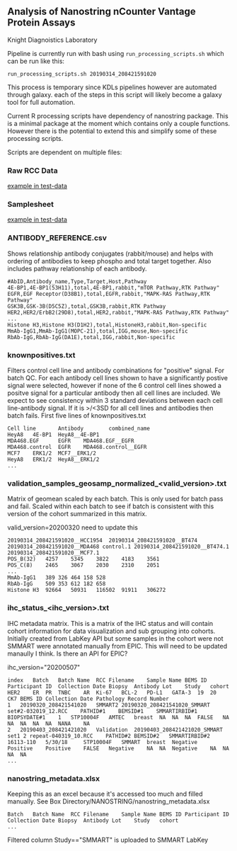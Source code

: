 ## Analysis of Nanostring nCounter Vantage Protein Assays

Knight Diagnoistics Laboratory

Pipeline is currently run with bash using `run_processing_scripts.sh` which can be run like this: 
```
run_processing_scripts.sh 20190314_208421591020
```
This process is temporary since KDLs pipelines however are automated through galaxy. each of the steps in this script will likely become a galaxy tool for full automation. 

Current R processing scripts have dependency of nanostring package. This is a minimal package at the moment which contains only a couple functions. However there is the potential to extend this and simplify some of these processing scripts. 

Scripts are dependent on multiple files:

### Raw RCC Data
[example in test-data](test-data/20190314_208421591020/20190314_208421591020_6celllines-2slides-031419_01.RCC)

### Samplesheet
[example in test-data](test-data/20190314_208421591020/20190314_208421591020_6celllines-2slides-031419_samplesheet.txt)

### ANTIBODY_REFERENCE.csv
Shows relationship antibody conjugates (rabbit/mouse) and helps with ordering of antibodies to keep phospho and total target together. Also includes pathway relationship of each antibody. 

```
#AbID,Antibody_name,Type,Target,Host,Pathway
4E-BP1,4E-BP1(53H11),total,4E-BP1,rabbit,"mTOR Pathway,RTK Pathway"
EGFR,EGF Receptor(D38B1),total,EGFR,rabbit,"MAPK-RAS Pathway,RTK Pathway"
GSK3B,GSK-3B(D5C5Z),total,GSK3B,rabbit,RTK Pathway
HER2,HER2/ErbB2(29D8),total,HER2,rabbit,"MAPK-RAS Pathway,RTK Pathway"
...
Histone H3,Histone H3(D1H2),total,HistoneH3,rabbit,Non-specific
MmAb-IgG1,MmAb-IgG1(MOPC-21),total,IGG,mouse,Non-specific
RbAb-IgG,RbAb-IgG(DA1E),total,IGG,rabbit,Non-specific
```

### knownpositives.txt
Filters control cell line and antibody combinations for "positive" signal. For batch QC. For each antibody cell lines shown to have a significantly postive signal were selected, however if none of the 6 control cell lines showed a positve signal for a particular antibody then all cell lines are included. 
We expect to see consistency within 3 standard deviations between each cell line-antibody signal. 
If it is >/<3SD for all cell lines and antibodies then batch fails. 
First five lines of knownpositives.txt
```
Cell line       Antibody        combined_name
HeyA8   4E-BP1  HeyA8__4E-BP1
MDA468.EGF      EGFR    MDA468.EGF__EGFR
MDA468.control  EGFR    MDA468.control__EGFR
MCF7    ERK1/2  MCF7__ERK1/2
HeyA8   ERK1/2  HeyA8__ERK1/2
...
```  

### validation_samples_geosamp_normalized_<valid_version>.txt
Matrix of geomean scaled by each batch. This is only used for batch pass and fail. Scaled within each batch to see if batch is consistent with this version of the cohort summarized in this matrix. 

valid_version=20200320
need to update this 
```
20190314_208421591020__HCC1954  20190314_208421591020__BT474    20190314_208421591020__MDA468 control.1	20190314_208421591020__BT474.1    20190314_208421591020__MCF7.1
POS_B(32)	4257	5345	3822	4183	3561	
POS_C(8)	2465	3067	2030	2310	2051
...
MmAb-IgG1	389	326	464	158	528	
RbAb-IgG	509	353	612	182	658	
Histone H3	92664	50931	116502	91911	306272
```

### ihc_status_<ihc_version>.txt
IHC metadata matrix. This is a matrix of the IHC status and will contain cohort information for data visualization and sub grouping into cohorts. Initially created from LabKey API but some samples in the cohort were not SMMART were annotated manually from EPIC. This will need to be updated manaully I think. Is there an API for EPIC?

ihc_version="20200507"
```
index	Batch	Batch Name	RCC Filename	Sample Name	BEMS ID	Participant ID	Collection Date	Biopsy	Antibody Lot	Study	cohort	HER2	ER	PR	TNBC	AR	Ki-67	BCL-2	PD-L1	GATA-3	19	20	CK7	BEMS ID	Collection Date	Pathology Record Number
1	20190320_208421541020	SMMART2	20190320_208421541020_SMMART set#2-032019_12.RCC	PATHID#1	BEMSID#1	SMMARTIRBID#1	BIOPSYDATE#1	1	STP10004F	AMTEC	breast	NA	NA	NA	FALSE	NA	NA	NA	NA	NA	NANA	NA
2	20190403_208421421020	Validation	20190403_208421421020_SMMART set1 2 repeat-040319_10.RCC	PATHID#2 BEMSID#2	SMMARTIRBID#2	16113-110	5/30/18		STP10004F	SMMART	breast	Negative	Positive	Positive	FALSE	Negative	NA	NA	Negative	NA	NA	NA	NA
...
```

### nanostring_metadata.xlsx

Keeping this as an excel because it's accessed too much and filled manually. See Box Directory/NANOSTRING/nanostring_metadata.xlsx

```
Batch	Batch Name	RCC Filename	Sample Name	BEMS ID	Participant ID	Collection Date	Biopsy	Antibody Lot	Study	cohort
...
```
Filtered column Study=="SMMART" is uploaded to SMMART LabKey

